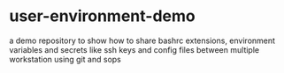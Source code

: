 # user-environment-demo
a demo repository to show how to share bashrc extensions, environment variables and secrets like ssh keys and config files between multiple workstation using git and sops
